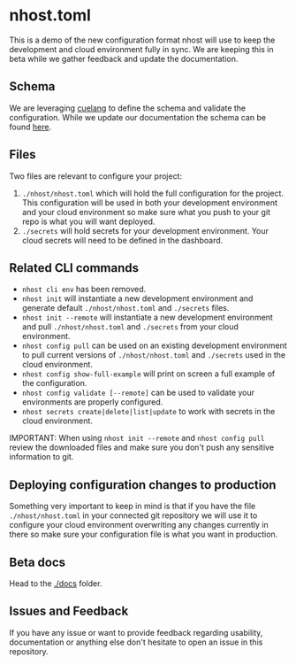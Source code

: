 # nhost.toml

This is a demo of the new configuration format nhost will use to keep the development and cloud environment fully in sync. We are keeping this in beta while we gather feedback and update the documentation.

## Schema

We are leveraging [cuelang](https://cuelang.org) to define the schema and validate the configuration. While we update our documentation the schema can be found [here](https://github.com/nhost/cli/blob/main/vendor/github.com/nhost/be/services/mimir/schema/schema.cue).

## Files

Two files are relevant to configure your project:

1. `./nhost/nhost.toml` which will hold the full configuration for the project. This configuration will be used in both your development environment and your cloud environment so make sure what you push to your git repo is what you will want deployed.
2. `./secrets` will hold secrets for your development environment. Your cloud secrets will need to be defined in the dashboard.

## Related CLI commands

* `nhost cli env` has been removed.
* `nhost init` will instantiate a new development environment and generate default `./nhost/nhost.toml` and `./secrets` files.
* `nhost init --remote` will instantiate a new development environment and pull `./nhost/nhost.toml` and `./secrets` from your cloud environment.
* `nhost config pull` can be used on an existing development environment to pull current versions of `./nhost/nhost.toml` and `./secrets` used in the cloud environment.
* `nhost config show-full-example` will print on screen a full example of the configuration.
* `nhost config validate [--remote]` can be used to validate your environments are properly configured.
* `nhost secrets create|delete|list|update` to work with secrets in the cloud environment.

IMPORTANT: When using `nhost init --remote` and `nhost config pull` review the downloaded files and make sure you don't push any sensitive information to git.

## Deploying configuration changes to production

Something very important to keep in mind is that if you have the file `./nhost/nhost.toml` in your connected git repository we will use it to configure your cloud environment overwriting any changes currently in there so make sure your configuration file is what you want in production.

## Beta docs

Head to the [./docs](docs) folder.

## Issues and Feedback

If you have any issue or want to provide feedback regarding usability, documentation or anything else don't hesitate to open an issue in this repository.
